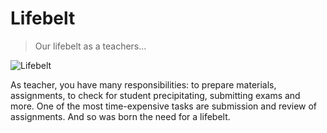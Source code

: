 # Lifebelt
> Our lifebelt as a teachers...

![Lifebelt](https://lh3.googleusercontent.com/IFnHVAhi2wuEdOEn55RbC0JuSCADuGQC39Y4kNbW0CE=w1680-h780-no)

As teacher, you have many responsibilities: to prepare materials, assignments, to check for student precipitating, submitting exams and more. One of the most time-expensive tasks are submission and review of assignments. And so was born the need for a lifebelt.
